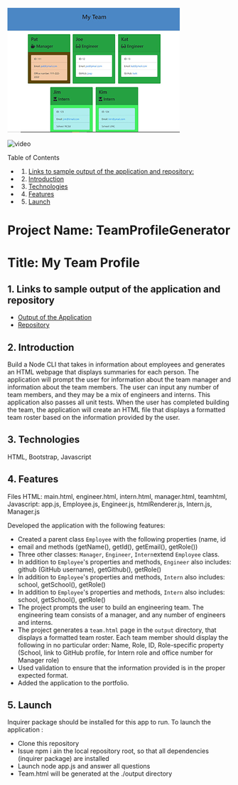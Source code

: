 [![picture 2](assets/TPG-thumb.JPG)](https://sskumar4.github.io/TeamProfileGenerator/output/team.html)  

![video](assets/TeamProfileGenerator-Final.gif)

Table of Contents

<!-- vscode-markdown-toc -->
* 1. [Links to sample output of the application and repository:](#Linkstosampleoutputoftheapplicationandrepository)
* 2. [Introduction](#Introduction)
* 3. [Technologies](#Technologies)
* 4. [Features](#Features)
* 5. [Launch](#Launch)

<!-- vscode-markdown-toc-config
	numbering=true
	autoSave=true
	/vscode-markdown-toc-config -->
<!-- /vscode-markdown-toc -->
# Project Name: TeamProfileGenerator
# Title: My Team Profile


##  1. <a name='Linkstosampleoutputoftheapplicationandrepository:'></a>Links to sample output of the application and repository
* [Output of the Application](https://sskumar4.github.io/TeamProfileGenerator/output/team.html)
* [Repository](https://github.com/sskumar4/TeamProfileGenerator)


##  2. <a name='Introduction'></a>Introduction  
Build a Node CLI that takes in information about employees and generates an HTML webpage that displays summaries for each person. The application will prompt the user for information about the team manager and information about the team members. The user can input any number of team members, and they may be a mix of engineers and interns. This application also passes all unit tests. When the user has completed building the team, the application will create an HTML file that displays a formatted team roster based on the information provided by the user.

##  3. <a name='Technologies'></a>Technologies 
HTML, Bootstrap, Javascript 

##  4. <a name='Features'></a>Features
Files
HTML: main.html, engineer.html, intern.html, manager.html, teamhtml, 
Javascript: app.js, Employee.js, Engineer.js, htmlRenderer.js, Intern.js, Manager.js

Developed the application with the following features:
  * Created a parent class `Employee` with the following properties (name, id
  * email and methods (getName(), getId(), getEmail(), getRole())
  * Three other classes: `Manager`, `Engineer`, `Intern`extend `Employee` class.
  * In addition to `Employee`'s properties and methods, `Engineer` also includes:
    github (GitHub username), getGithub(), getRole() 
  * In addition to `Employee`'s properties and methods, `Intern` also includes:
    school, getSchool(), getRole()
  * In addition to `Employee`'s properties and methods, `Intern` also includes:
    school, getSchool(), getRole() 
  * The project prompts the user to build an engineering team. The engineering
    team consists of a manager, and any number of engineers and interns.
  * The project generates a `team.html` page in the `output` directory, that displays a  formatted team roster. Each team member should display the following in no particular order: Name, Role, ID, Role-specific property (School, link to GitHub profile, for Intern role and office number for Manager role)
  * Used validation to ensure that the information provided is in the proper expected format.
  * Added the application to the portfolio.

##  5. <a name='Launch'></a>Launch
Inquirer package should be installed for this app to run. To launch the application :

* Clone this repository
* Issue npm i ain the local repository root, so that all dependencies (inquirer package) are installed
* Launch node app.js and answer all questions
* Team.html will be generated at the ./output directory






